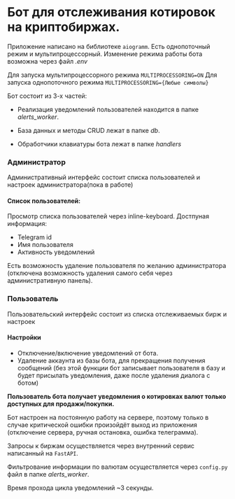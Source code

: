 # Бот для отслеживания котировок на криптобиржах.

Приложение написано на библиотеке `aiogramm`. Есть однопоточный режим и мультипроцессорный.
Изменение режима работы бота возможна через файл *.env*

Для запуска мультипроцессорного режима `MULTIPROCESSORING=ON`
Для запуска однопоточного режима `MULTIPROCESSORING={Любые символы}`

Бот состоит из 3-х частей:

- Реализация уведомлений пользователей находится в папке *alerts_worker*.

- База данных и методы CRUD лежат в папке *db*.

- Обработчики клавиатуры бота лежат в папке *handlers*


### Администратор
Административный интерфейс состоит списка пользователей и настроек администратора(пока в работе)

#### Список пользователей:
Просмотр списка пользователей через inline-keyboard.
Достпуная информация:
- Telegram id
- Имя пользователя
- Активность уведомлений

Есть возможность удаление пользователя по желанию администратора
(отключена возможность удаления самого себя через административную панель).

### Пользователь
Пользовательский интерфейс состоит из списка отслеживаемых бирж и настроек

#### Настройки
- Отключение/включение уведомлений от бота.
- Удаление аккаунта из базы бота, для прекращения получения сообщений
(без этой функции бот записывает пользователя в базу и будет присылать уведомления,
даже после удаления диалога с ботом)

**Пользователь бота получает уведомления о котировках валют только доступных для продажи/покупки.**


Бот настроен на постоянную работу на сервере, поэтому только в случае критической ошибки
произойдёт выход из приложения (отключение сервера, ручная остановка, ошибка телеграмма).

Запросы к биржам осуществляется через внутренний сервис написанный на `FastAPI`.

Фильтрование информации по валютам осуществляется через `config.py` файл в папке *alerts_worker*.


Время прохода цикла уведомлений ~3 секунды.

